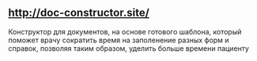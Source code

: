 ## http://doc-constructor.site/

Конструктор для документов, на основе готового шаблона, который поможет врачу сократить время на заполенение разных форм и справок, позволяя таким образом, уделить больше времени пациенту
